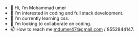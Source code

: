 - 👋 Hi, I’m Mohammad umer
- 👀 I’m interested in coding and full stack development.
- 🌱 I’m currently learning css.
- 💞️ I’m looking to collaborate on coding.
- 📫 How to reach me mdumer47@gmail.com / 8552844147.

<!---
umer-147/umer-147 is a ✨ special ✨ repository because its `README.md` (this file) appears on your GitHub profile.
You can click the Preview link to take a look at your changes.
--->
